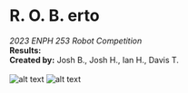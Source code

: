 # R. O. B. erto
_2023 ENPH 253 Robot Competition_ <br />
**Results:** <br />
**Created by:** Josh B., Josh H., Ian H., Davis T. <br />
 <br />
![alt text](https://media.tenor.com/7ycsyAW79NoAAAAC/rob-nintendo.gif)
![alt text](https://giffiles.alphacoders.com/738/7381.gif) 
